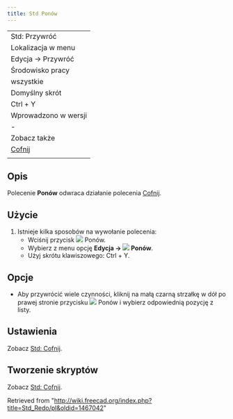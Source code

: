 ```yaml
---
title: Std Ponów
---
```

|  |
| --- |
| Std: Przywróć |
| Lokalizacja w menu |
| Edycja → Przywróć |
| Środowisko pracy |
| wszystkie |
| Domyślny skrót |
| Ctrl + Y |
| Wprowadzono w wersji |
| - |
| Zobacz także |
| [Cofnij](/Std_Undo/pl "Std Undo/pl") |
|  |

## Opis

Polecenie **Ponów** odwraca działanie polecenia [Cofnij](/Std_Undo/pl "Std Undo/pl").

## Użycie

1. Istnieje kilka sposobów na wywołanie polecenia:
   * Wciśnij przycisk ![](/images/Std_Redo.svg) Ponów.
   * Wybierz z menu opcję **Edycja → ![](/images/Std_Redo.svg) Ponów**.
   * Użyj skrótu klawiszowego: Ctrl + Y.

## Opcje

* Aby przywrócić wiele czynności, kliknij na małą czarną strzałkę w dół po prawej stronie przycisku ![](/images/Std_Redo.svg) Ponów i wybierz odpowiednią pozycję z listy.

## Ustawienia

Zobacz [Std: Cofnij](/Std_Undo/pl#Ustawienia "Std Undo/pl").

## Tworzenie skryptów

Zobacz [Std: Cofnij](/Std_Undo/pl#Tworzenie_skryptów "Std Undo/pl").

Retrieved from "<http://wiki.freecad.org/index.php?title=Std_Redo/pl&oldid=1467042>"